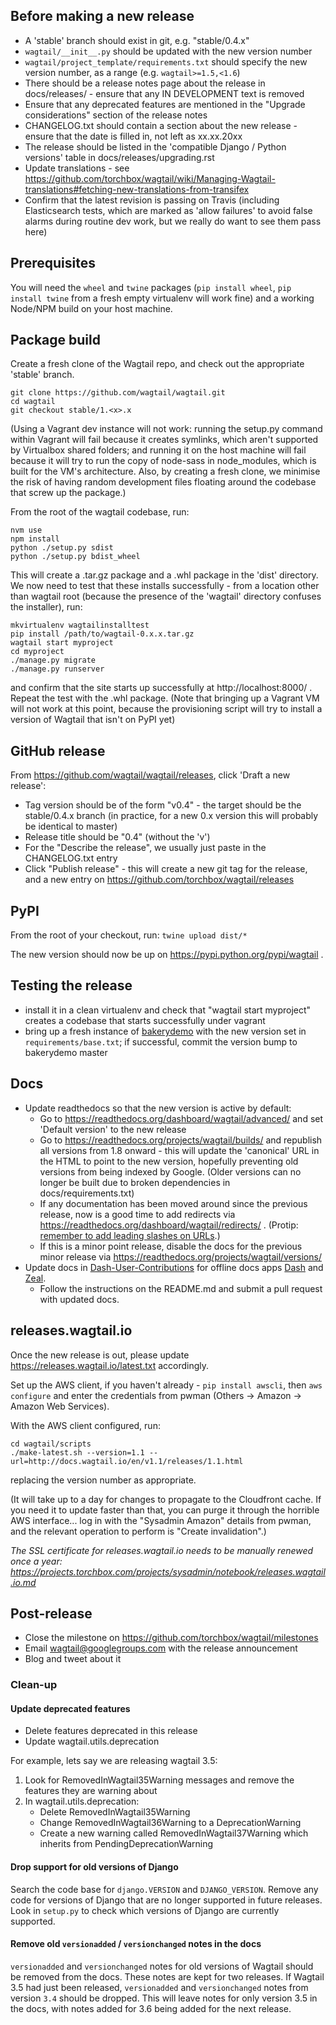 ## Before making a new release

* A 'stable' branch should exist in git, e.g. "stable/0.4.x"
* `wagtail/__init__.py` should be updated with the new version number
* `wagtail/project_template/requirements.txt` should specify the new version number, as a range (e.g. `wagtail>=1.5,<1.6`)
* There should be a release notes page about the release in docs/releases/ - ensure that any IN DEVELOPMENT text is removed
* Ensure that any deprecated features are mentioned in the "Upgrade considerations" section of the release notes
* CHANGELOG.txt should contain a section about the new release - ensure that the date is filled in, not left as xx.xx.20xx
* The release should be listed in the 'compatible Django / Python versions' table in docs/releases/upgrading.rst
* Update translations - see https://github.com/torchbox/wagtail/wiki/Managing-Wagtail-translations#fetching-new-translations-from-transifex
* Confirm that the latest revision is passing on Travis (including Elasticsearch tests, which are marked as 'allow failures' to avoid false alarms during routine dev work, but we really do want to see them pass here)

## Prerequisites

You will need the `wheel` and `twine` packages (`pip install wheel`, `pip install twine` from a fresh empty virtualenv will work fine) and a working Node/NPM build on your host machine.

## Package build

Create a fresh clone of the Wagtail repo, and check out the appropriate 'stable' branch.

    git clone https://github.com/wagtail/wagtail.git
    cd wagtail
    git checkout stable/1.<x>.x

(Using a Vagrant dev instance will not work: running the setup.py command within Vagrant will fail because it creates symlinks, which aren't supported by Virtualbox shared folders; and running it on the host machine will fail because it will try to run the copy of node-sass in node_modules, which is built for the VM's architecture. Also, by creating a fresh clone, we minimise the risk of having random development files floating around the codebase that screw up the package.)

From the root of the wagtail codebase, run:

    nvm use
    npm install
    python ./setup.py sdist
    python ./setup.py bdist_wheel

This will create a .tar.gz package and a .whl package in the 'dist' directory. We now need to test that these installs successfully - from a location other than wagtail root (because the presence of the 'wagtail' directory confuses the installer), run:

    mkvirtualenv wagtailinstalltest
    pip install /path/to/wagtail-0.x.x.tar.gz
    wagtail start myproject
    cd myproject
    ./manage.py migrate
    ./manage.py runserver

and confirm that the site starts up successfully at http://localhost:8000/ . Repeat the test with the .whl package. (Note that bringing up a Vagrant VM will not work at this point, because the provisioning script will try to install a version of Wagtail that isn't on PyPI yet)

## GitHub release

From https://github.com/wagtail/wagtail/releases, click 'Draft a new release':

* Tag version should be of the form "v0.4" - the target should be the stable/0.4.x branch (in practice, for a new 0.x version this will probably be identical to master)
* Release title should be "0.4" (without the 'v')
* For the "Describe the release", we usually just paste in the CHANGELOG.txt entry
* Click "Publish release" - this will create a new git tag for the release, and a new entry on https://github.com/torchbox/wagtail/releases

## PyPI

From the root of your checkout, run: `twine upload dist/*`

The new version should now be up on https://pypi.python.org/pypi/wagtail .

## Testing the release

  - install it in a clean virtualenv and check that "wagtail start myproject" creates a codebase that starts successfully under vagrant
  - bring up a fresh instance of [bakerydemo](https://github.com/wagtail/bakerydemo) with the new version set in `requirements/base.txt`; if successful, commit the version bump to bakerydemo master

## Docs

* Update readthedocs so that the new version is active by default:
  * Go to https://readthedocs.org/dashboard/wagtail/advanced/ and set 'Default version' to the new release
  * Go to https://readthedocs.org/projects/wagtail/builds/ and republish all versions from 1.8 onward - this will update the 'canonical' URL in the HTML to point to the new version, hopefully preventing old versions from being indexed by Google. (Older versions can no longer be built due to broken dependencies in docs/requirements.txt)
  * If any documentation has been moved around since the previous release, now is a good time to add redirects via https://readthedocs.org/dashboard/wagtail/redirects/ . (Protip: [remember to add leading slashes on URLs](https://github.com/rtfd/readthedocs.org/issues/1826#issuecomment-247995569).)
  * If this is a minor point release, disable the docs for the previous minor release via https://readthedocs.org/projects/wagtail/versions/
* Update docs in [Dash-User-Contributions](https://github.com/Kapeli/Dash-User-Contributions/tree/master/docsets/Wagtail) for offline docs apps [Dash](https://kapeli.com/dash) and [Zeal](https://zealdocs.org/).
  * Follow the instructions on the README.md and submit a pull request with updated docs.

## releases.wagtail.io

Once the new release is out, please update https://releases.wagtail.io/latest.txt accordingly.

Set up the AWS client, if you haven't already - `pip install awscli`, then `aws configure` and enter the credentials from pwman (Others -> Amazon -> Amazon Web Services).

With the AWS client configured, run:

    cd wagtail/scripts
    ./make-latest.sh --version=1.1 --url=http://docs.wagtail.io/en/v1.1/releases/1.1.html

replacing the version number as appropriate.

(It will take up to a day for changes to propagate to the Cloudfront cache. If you need it to update faster than that, you can purge it through the horrible AWS interface... log in with the "Sysadmin Amazon" details from pwman, and the relevant operation to perform is "Create invalidation".)

_The SSL certificate for releases.wagtail.io needs to be manually renewed once a year: https://projects.torchbox.com/projects/sysadmin/notebook/releases.wagtail.io.md_

## Post-release

* Close the milestone on https://github.com/torchbox/wagtail/milestones
* Email wagtail@googlegroups.com with the release announcement
* Blog and tweet about it

### Clean-up

#### Update deprecated features

 - Delete features deprecated in this release
 - Update wagtail.utils.deprecation

For example, lets say we are releasing wagtail 3.5:

1. Look for RemovedInWagtail35Warning messages and remove the features they are warning about
2. In wagtail.utils.deprecation:
    - Delete RemovedInWagtail35Warning
    - Change RemovedInWagtail36Warning to a DeprecationWarning
    - Create a new warning called RemovedInWagtail37Warning which inherits from PendingDeprecationWarning

#### Drop support for old versions of Django

Search the code base for `django.VERSION` and `DJANGO_VERSION`. Remove any code for versions of Django that are no longer supported in future releases. Look in `setup.py` to check which versions of Django are currently supported.

#### Remove old `versionadded` / `versionchanged` notes in the docs

`versionadded` and `versionchanged` notes for old versions of Wagtail should be removed from the docs. These notes are kept for two releases. If Wagtail 3.5 had just been released, `versionadded` and `versionchanged` notes from version `3.4` should be dropped. This will leave notes for only version 3.5 in the docs, with notes added for 3.6 being added for the next release.